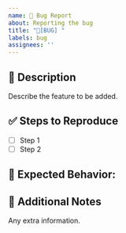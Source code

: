 ```yaml
---
name: 🐞 Bug Report
about: Reporting the bug
title: "🐞[BUG] "
labels: bug
assignees: ''
---
```


## 🚀 Description
Describe the feature to be added.

## ✅ Steps to Reproduce
- [ ] Step 1
- [ ] Step 2

## 👀 Expected Behavior:


## 📌 Additional Notes
Any extra information.
